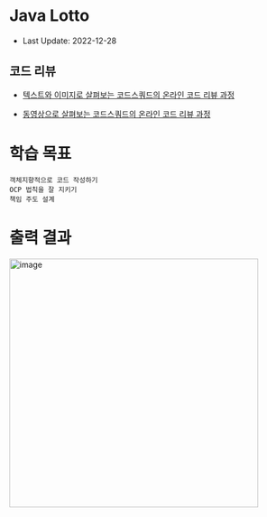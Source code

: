 # Java Lotto

- Last Update: 2022-12-28

## 코드 리뷰

* [텍스트와 이미지로 살펴보는 코드스쿼드의 온라인 코드 리뷰 과정](https://github.com/code-squad/codesquad-docs/blob/master/codereview/README.md)

* [동영상으로 살펴보는 코드스쿼드의 온라인 코드 리뷰 과정](https://youtube.com/watch?v=lFinZfu3QO0&si=EnSIkaIECMiOmarE)


# 학습 목표
    객체지향적으로 코드 작성하기
    OCP 법칙을 잘 지키기
    책임 주도 설계
# 출력 결과
<img width="441" alt="image" src="https://user-images.githubusercontent.com/75569293/223055550-9b3e840d-ce45-4cf2-a453-b41a43b49c30.png">
